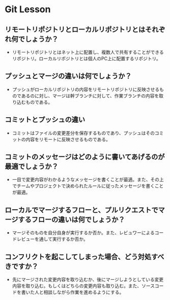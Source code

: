 # Git Lesson

## リモートリポジトリとローカルリポジトリとはそれぞれ何でしょうか？

- リモートリポジトリとはネット上に配置し、複数人で共有することができるリポジトリ。ローカルリポジトリとは個人のPC上に配置するリポジトリ。

## プッシュとマージの違いは何でしょうか？

- プッシュがローカルリポジトリの内容をリモートリポジトリに反映させるものであるのに対し、マージは幹ブランチに対して、作業ブランチの内容を取り込むものである。

## コミットとプッシュの違い

- コミットはファイルの変更差分を保存するものであり、プッシュはそのコミットの内容をリモートに反映させるものである。

## コミットのメッセージはどのように書いてあげるのが最適でしょうか？

- 一目で変更内容がわかるようなメッセージを書くことが最適。また、その上でチームやプロジェクトで決められたルールに従ったメッセージを書くことが最適。

## ローカルでマージするフローと、プルリクエストでマージするフローの違いは何でしょうか？

- マージそのものを自分自身が実行するか否か。また、レビュワーによるコードレビューを通して実行するか否か。

## コンフリクトを起こしてしまった場合、どう対処すべきですか？

- 先にマージされた変更内容を取り込むか、後にマージしようとしている変更内容を取り込む。もしくはどちらの変更内容も取り込む。また、ソースコードを書いた人と相談しながら作業を進めるようにする。